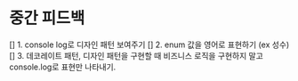 # 중간 피드백

[] 1. console log로 디자인 패턴 보여주기
[] 2. enum 값을 영어로 표현하기 (ex 성수)
[] 3. 데코레이트 패턴, 디자인 패턴을 구현할 때 비즈니스 로직을 구현하지 말고 console.log로 표현만 나타내기.